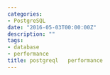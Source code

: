 ```yaml
---
categories:
- PostgreSQL
date: "2016-05-03T00:00:00Z"
description: ""
tags:
- database
- performance
title: postgreql   performance
---
```

